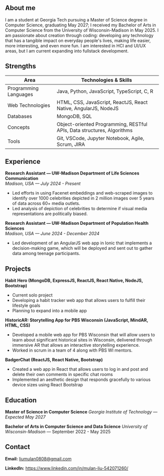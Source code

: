 ## About me
I am a student at Georgia Tech pursuing a Master of Science degree in Computer Science, graduating May 2027; I received my Bachelor of Arts in Computer Science from the University of Wisconsin-Madison in May 2025. I am passionate about creation through coding: developing any technology that has a tangible impact on everyday people's lives, making life easier, more interesting, and even more fun. I am interested in HCI and UI/UX areas, but I am current expanding into fullstack development.

## Strengths
Area | Technologies & Skills
--- | ---
Programming Languages | Java, Python, JavaScript, TypeScript, C, R
Web Technologies | HTML, CSS, JavaScript, ReactJS, React Native, AngularJS, NodeJS
Databases | MongoDB, SQL
Concepts | Object-oriented Programming, RESTful APIs, Data structures, Algorithms
Tools | Git, VSCode, Jupyter Notebook, Agile, Scrum, JIRA

## Experience
**Research Assistant &mdash; UW-Madison Department of Life Sciences Communication**  
*Madison, USA &mdash; July 2024 - Present*
- Led efforts in using Facenet embeddings and web-scraped images to identify over 1000 celebrities depicted in 2 million images over 5 years of data across 60+ media outlets. 
- Led analysis of depiction of celebrities to determine if visual media representations are politically biased.

**Research Assistant &mdash; UW-Madison Department of Population Health Sciences**  
*Madison, USA &mdash; June 2024 - December 2024*
- Led development of an AngularJS web app in Ionic that implements a decision-making game, which will be deployed and sent out to gather data among teenage participants. 

## Projects
**Habit Hero (MongoDB, ExpressJS, ReactJS, React Native, NodeJS, Bootstrap)**
- Current solo project
- Developing a habit tracker web app that allows users to fulfill their lifestyle goals
- Planning to expand into a mobile app

**HistoricAR: Storytelling App for PBS Wisconsin (JavaScript, MindAR, HTML, CSS)**
- Developed a mobile web app for PBS Wisconsin that will allow users to learn about significant historical sites in Wisconsin, delivered through immersive AR that allows an interactive storytelling experience.
- Worked in scrum in a team of 4 along with PBS WI mentors.

**BadgerChat (ReactJS, React Native, Bootstrap)**
- Created a web app in React that allows users to log in and post and delete their own comments in specific chat rooms
- Implemented an aesthetic design that responds gracefully to various device sizes using React Bootstrap

## Education
**Master of Science in Computer Science**
*Georgia Institute of Technology &mdash; Expected May 2027*

**Bachelor of Arts in Computer Science and Data Science**
*University of Wisconsin-Madison* &mdash; September 2022 - May 2025

## Contact
**Email:** liumulan0808@gmail.com

**LinkedIn:** https://www.linkedin.com/in/mulan-liu-542071260/
